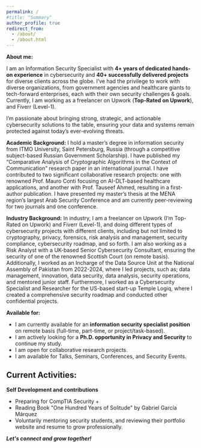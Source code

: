 ```yaml
---
permalink: /
#title: "Summary"
author_profile: true
redirect_from: 
  - /about/
  - /about.html
---
```

**About me:**

I am an Information Security Specialist with **4+ years of dedicated hands-on experience** in cybersecurity and **40+ successfully delivered projects** for diverse clients across the globe. I’ve had the privilege to work with diverse organizations, from government agencies and healthcare giants to tech-forward enterprises, each with their own security challenges & goals. Currently, I am working as a freelancer on Upwork (**Top-Rated on Upwork**), and Fiverr (Level-1).

I’m passionate about bringing strong, strategic, and actionable cybersecurity solutions to the table, ensuring your data and systems remain protected against today’s ever-evolving threats.

**Academic Background:**
I hold a master’s degree in information security from ITMO University, Saint Petersburg, Russia (through a competitive subject-based Russian Government Scholarship). I have published my “Comparative Analysis of Cryptographic Algorithms in the Context of Communication” research paper in an international journal. I have contributed to two significant collaborative research projects: one with renowned Prof. Mauro Conti focusing on AI-DLT-based healthcare applications, and another with Prof. Tauseef Ahmed, resulting in a first-author publication. I have presented my master’s thesis at the MENA region’s largest Arab Security Conference and am currently peer-reviewing for two journals and one conference. 

**Industry Background:**
In industry, I am a freelancer on Upwork (I’m Top-Rated on Upwork) and Fiverr (Level-1), and doing different types of cybersecurity projects with different clients, including but not limited to cryptography, privacy, forensics, risk analysis and management, security compliance, cybersecurity roadmap, and so forth. I am also working as a Risk Analyst with a UK-based Senior Cybersecurity Consultant, ensuring the security of one of the renowned Scottish Court (on remote basis). Additionally, I worked as an Incharge of the Data Source Unit at the National Assembly of Pakistan from 2022-2024, where I led projects, such as; data management, innovation, data security, data analysis, security operations, and mentored junior staff. Furthermore, I worked as a Cybersecurity Specialist and Researcher for the US-based start-up Temple Logiq, where I created a comprehensive security roadmap and conducted other confidential projects.

**Available for:**
- I am currently available for an **information security specialist position** on remote basis (full-time, part-time, or project/task-based). 
- I am actively looking for a **Ph.D. opportunity in Privacy and Security** to continue my study.
- I am open for collaborative research projects.
- I am available for Talks, Seminars, Conferences, and Security Events.

Current Activities:
---
**Self Development and contributions**
- Preparing for CompTIA Security + 
- Reading Book "One Hundred Years of Solitude" by Gabriel García Márquez
- Voluntarily mentoring security students, and reviewing their portfolio website and resume to grow professionally.


***Let's connect and grow together!***